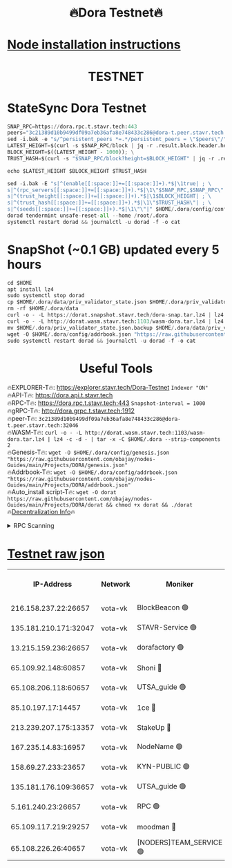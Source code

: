 <h1 align="center"> 🔥Dora Testnet🔥</h1>

[Node installation instructions](https://github.com/obajay/nodes-Guides/tree/main/Projects/DORA)
=

<h1 align="center"> TESTNET</h1>

# StateSync Dora Testnet
```python
SNAP_RPC=https://dora.rpc.t.stavr.tech:443
peers="3c21389d10b9499df09a7eb36afa8e748433c286@dora-t.peer.stavr.tech:32046"
sed -i.bak -e "s/^persistent_peers *=.*/persistent_peers = \"$peers\"/" $HOME/.dora/config/config.toml
LATEST_HEIGHT=$(curl -s $SNAP_RPC/block | jq -r .result.block.header.height); \
BLOCK_HEIGHT=$((LATEST_HEIGHT - 1000)); \
TRUST_HASH=$(curl -s "$SNAP_RPC/block?height=$BLOCK_HEIGHT" | jq -r .result.block_id.hash)

echo $LATEST_HEIGHT $BLOCK_HEIGHT $TRUST_HASH

sed -i.bak -E "s|^(enable[[:space:]]+=[[:space:]]+).*$|\1true| ; \
s|^(rpc_servers[[:space:]]+=[[:space:]]+).*$|\1\"$SNAP_RPC,$SNAP_RPC\"| ; \
s|^(trust_height[[:space:]]+=[[:space:]]+).*$|\1$BLOCK_HEIGHT| ; \
s|^(trust_hash[[:space:]]+=[[:space:]]+).*$|\1\"$TRUST_HASH\"| ; \
s|^(seeds[[:space:]]+=[[:space:]]+).*$|\1\"\"|" $HOME/.dora/config/config.toml
dorad tendermint unsafe-reset-all --home /root/.dora
systemctl restart dorad && journalctl -u dorad -f -o cat
```
# SnapShot (~0.1 GB) updated every 5 hours
```python
cd $HOME
apt install lz4
sudo systemctl stop dorad
cp $HOME/.dora/data/priv_validator_state.json $HOME/.dora/priv_validator_state.json.backup
rm -rf $HOME/.dora/data
curl -o - -L https://dorat.snapshot.stavr.tech/dora-snap.tar.lz4 | lz4 -c -d - | tar -x -C $HOME/.dora --strip-components 2
curl -o - -L http://dorat.wasm.stavr.tech:1103/wasm-dora.tar.lz4 | lz4 -c -d - | tar -x -C $HOME/.dora --strip-components 2
mv $HOME/.dora/priv_validator_state.json.backup $HOME/.dora/data/priv_validator_state.json
wget -O $HOME/.dora/config/addrbook.json "https://raw.githubusercontent.com/obajay/nodes-Guides/main/Projects/DORA/addrbook.json"
sudo systemctl restart dorad && journalctl -u dorad -f -o cat
```
 <h1 align="center"> Useful Tools</h1>
 
🔥EXPLORER-T🔥: https://explorer.stavr.tech/Dora-Testnet        `Indexer "ON"` \
🔥API-T🔥:      https://dora.api.t.stavr.tech \
🔥RPC-T🔥:      https://dora.rpc.t.stavr.tech:443              `Snapshot-interval = 1000` \
🔥gRPC-T🔥:     http://dora.grpc.t.stavr.tech:1912 \
🔥peer-T🔥:     `3c21389d10b9499df09a7eb36afa8e748433c286@dora-t.peer.stavr.tech:32046` \
🔥WASM-T🔥:     ```curl -o - -L http://dorat.wasm.stavr.tech:1103/wasm-dora.tar.lz4 | lz4 -c -d - | tar -x -C $HOME/.dora --strip-components 2``` \
🔥Genesis-T🔥:  ```wget -O $HOME/.dora/config/genesis.json "https://raw.githubusercontent.com/obajay/nodes-Guides/main/Projects/DORA/genesis.json"``` \
🔥Addrbook-T🔥: ```wget -O $HOME/.dora/config/addrbook.json "https://raw.githubusercontent.com/obajay/nodes-Guides/main/Projects/DORA/addrbook.json"``` \
🔥Auto_install script-T🔥:  `wget -O dorat https://raw.githubusercontent.com/obajay/nodes-Guides/main/Projects/DORA/dorat && chmod +x dorat && ./dorat` \
🔥[Decentralization Info](https://github.com/obajay/StateSync-snapshots/tree/main/Projects/Dora/Decentralization)🔥

<details>
<summary>RPC Scanning</summary>

<h2 align="center"> We scan nodes in real time every 4 hours. And we provide the final result of RPC endpoints.
We cannot influence the operation of these nodes in any way. </h2>


```python
If Voting Power is higher than 0 --> then the Node is a validator of the network and may be subject to attack and be a potential threat to the chain.
```
```python
We marked such validators with a red symbol
```

</details>

[Testnet raw json](https://rpc-check.dorat.stavr.tech/dorat/rpc-dorat-result.json)
=



<table><tr><th>IP-Address</th><th>Network</th><th>Moniker</th><th>Latest Block Height</th><th>Earliest Block Height</th><th>Catching Up</th><th>Tx Index</th><th>Voting Power</th><th>Scan Time</th></tr><tr><td>216.158.237.22:26657</td><td>vota-vk</td><td>BlockBeacon 🟢</td><td>198349</td><td>1</td><td>False</td><td>off</td><td>0</td><td>2024-01-02T15:56:33.755007263UTC</td></tr><tr><td>135.181.210.171:32047</td><td>vota-vk</td><td>STAVR-Service 🟢</td><td>198350</td><td>1</td><td>False</td><td>on</td><td>0</td><td>2024-01-02T15:56:38.619237938UTC</td></tr><tr><td>13.215.159.236:26657</td><td>vota-vk</td><td>dorafactory 🟢</td><td>198350</td><td>1</td><td>False</td><td>on</td><td>0</td><td>2024-01-02T15:56:39.954943947UTC</td></tr><tr><td>65.109.92.148:60857</td><td>vota-vk</td><td>Shoni 🔴</td><td>198351</td><td>1</td><td>False</td><td>on</td><td>9323404379593930</td><td>2024-01-02T15:56:42.158813613UTC</td></tr><tr><td>65.108.206.118:60657</td><td>vota-vk</td><td>UTSA_guide 🟢</td><td>198351</td><td>1</td><td>False</td><td>on</td><td>0</td><td>2024-01-02T15:56:42.543402356UTC</td></tr><tr><td>85.10.197.17:14457</td><td>vota-vk</td><td>1ce 🔴</td><td>198350</td><td>8001</td><td>False</td><td>off</td><td>9009000000000000</td><td>2024-01-02T15:56:40.773362269UTC</td></tr><tr><td>213.239.207.175:13357</td><td>vota-vk</td><td>StakeUp 🔴</td><td>198349</td><td>13001</td><td>False</td><td>off</td><td>9009500000000000</td><td>2024-01-02T15:56:33.105905573UTC</td></tr><tr><td>167.235.14.83:16957</td><td>vota-vk</td><td>NodeName 🟢</td><td>198351</td><td>14001</td><td>False</td><td>on</td><td>0</td><td>2024-01-02T15:56:42.793310541UTC</td></tr><tr><td>158.69.27.233:23657</td><td>vota-vk</td><td>KYN-PUBLIC 🟢</td><td>198351</td><td>52001</td><td>False</td><td>on</td><td>0</td><td>2024-01-02T15:56:41.805648703UTC</td></tr><tr><td>135.181.176.109:36657</td><td>vota-vk</td><td>UTSA_guide 🟢</td><td>198349</td><td>55501</td><td>False</td><td>on</td><td>0</td><td>2024-01-02T15:56:32.887663265UTC</td></tr><tr><td>5.161.240.23:26657</td><td>vota-vk</td><td>RPC 🟢</td><td>198350</td><td>60001</td><td>False</td><td>off</td><td>0</td><td>2024-01-02T15:56:40.556601768UTC</td></tr><tr><td>65.109.117.219:29257</td><td>vota-vk</td><td>moodman 🔴</td><td>198350</td><td>99800</td><td>False</td><td>off</td><td>9009100000000000</td><td>2024-01-02T15:56:36.183615841UTC</td></tr><tr><td>65.108.226.26:40657</td><td>vota-vk</td><td>[NODERS]TEAM_SERVICE 🟢</td><td>198351</td><td>197001</td><td>False</td><td>on</td><td>0</td><td>2024-01-02T15:56:41.149937862UTC</td></tr></table>
